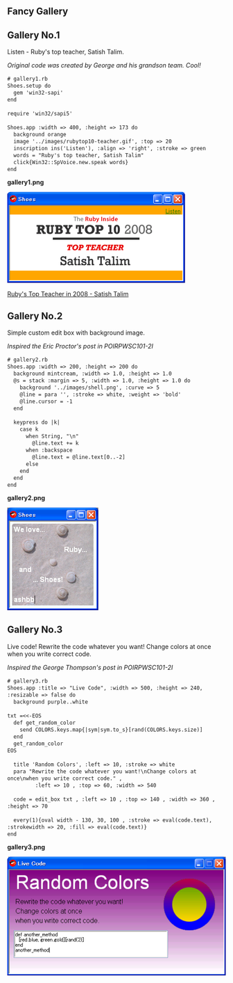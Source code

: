 Fancy Gallery
-------------

Gallery No.1
------------
Listen - Ruby's top teacher, Satish Talim.

*Original code was created by George and his grandson team. Cool!*

	# gallery1.rb
	Shoes.setup do
	  gem 'win32-sapi'
	end
	
	require 'win32/sapi5'
	
	Shoes.app :width => 400, :height => 173 do
	  background orange
	  image '../images/rubytop10-teacher.gif', :top => 20
	  inscription ins('Listen'), :align => 'right', :stroke => green
	  words = "Ruby's top teacher, Satish Talim"
	  click{Win32::SpVoice.new.speak words}
	end

**gallery1.png**

![gallery1.png](http://github.com/ashbb/shoes_tutorial_html/raw/master/images/gallery1.png)


[Ruby's Top Teacher in 2008 - Satish Talim](http://www.rubyinside.com/rubys-top-teacher-in-2008-satish-talim-1396.html)


Gallery No.2
------------
Simple custom edit box with background image.

*Inspired the Eric Proctor's post in POIRPWSC101-2I*

	# gallery2.rb
	Shoes.app :width => 200, :height => 200 do
	  background mintcream, :width => 1.0, :height => 1.0
	  @s = stack :margin => 5, :width => 1.0, :height => 1.0 do
	    background '../images/shell.png', :curve => 5
	    @line = para '', :stroke => white, :weight => 'bold'
	    @line.cursor = -1
	  end
	  
	  keypress do |k|
	    case k
	      when String, "\n"
	        @line.text += k
	      when :backspace
	        @line.text = @line.text[0..-2]
	      else
	    end
	  end
	end
	

**gallery2.png**

![gallery2.png](http://github.com/ashbb/shoes_tutorial_html/raw/master/images/gallery2.png)


Gallery No.3
------------
Live code! Rewrite the code whatever you want! Change colors at once when you write correct code.

*Inspired the George Thompson's post in POIRPWSC101-2I*

	# gallery3.rb
	Shoes.app :title => "Live Code", :width => 500, :height => 240, :resizable => false do
	  background purple..white
	 
	txt =<<-EOS
	  def get_random_color
	    send COLORS.keys.map{|sym|sym.to_s}[rand(COLORS.keys.size)]
	  end
	  get_random_color
	EOS
	 
	  title 'Random Colors', :left => 10, :stroke => white
	  para "Rewrite the code whatever you want!\nChange colors at once\nwhen you write correct code." ,
	         :left => 10 , :top => 60, :width => 540
	 
	  code = edit_box txt , :left => 10 , :top => 140 , :width => 360 , :height => 70
	 
	  every(1){oval width - 130, 30, 100 , :stroke => eval(code.text), :strokewidth => 20, :fill => eval(code.text)}
	end
	 


**gallery3.png**

![gallery3.png](http://github.com/ashbb/shoes_tutorial_html/raw/master/images/gallery3.png)
